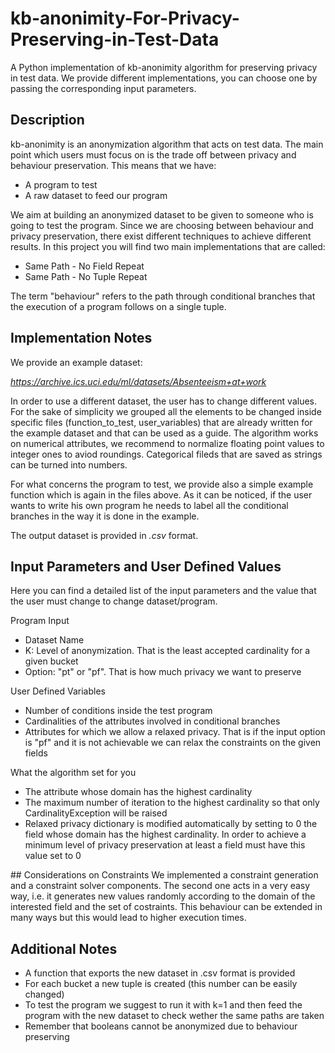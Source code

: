 # kb-anonimity-For-Privacy-Preserving-in-Test-Data
A Python implementation of kb-anonimity algorithm for preserving privacy in test data. We provide different implementations, you can choose
one by passing the corresponding input parameters.

## Description
kb-anonimity is an anonymization algorithm that acts on test data. The main point which users must focus on is the trade off between privacy
and behaviour preservation. This means that we have:
<ul>
  <li>A program to test</li>
  <li>A raw dataset to feed our program</li>
</ul>

We aim at building an anonymized dataset to be given to someone who is going to test the program. Since we are choosing between behaviour
and privacy preservation, there exist different techniques to achieve different results. In this project you will find two main implementations 
that are called:

<ul>
  <li>Same Path - No Field Repeat</li>
  <li>Same Path - No Tuple Repeat</li>
</ul>

The term "behaviour" refers to the path through conditional branches that the execution of a program follows on a single tuple.

## Implementation Notes

We provide an example dataset:

<i>https://archive.ics.uci.edu/ml/datasets/Absenteeism+at+work</i>

In order to use a different dataset, the user has to change different values. For the sake of simplicity we grouped all the elements to be changed inside specific files (function_to_test, user_variables) that are already written for the example dataset and that can be used as a guide.
The algorithm works on numerical attributes, we recommend to normalize floating point values to integer ones to aviod roundings. Categorical fileds that are saved as strings can be turned into numbers.

For what concerns the program to test, we provide also a simple example function which is again in the files above. As it can be noticed, 
if the user wants to write his own program he needs to label all the conditional branches in the way it is done in the example.

The output dataset is provided in <i>.csv</i> format.

## Input Parameters and User Defined Values

Here you can find a detailed list of the input parameters and the value that the user must change to change dataset/program.

Program Input
<ul>
  <li>Dataset Name</li>
  <li>K: Level of anonymization. That is the least accepted cardinality for a given bucket</li>
  <li>Option: "pt" or "pf". That is how much privacy we want to preserve </li>
</ul>

User Defined Variables
<ul>
  <li>Number of conditions inside the test program</li>
  <li>Cardinalities of the attributes involved in conditional branches</li>
  <li>Attributes for which we allow a relaxed privacy. That is if the input option is "pf" and it is not achievable we can relax the constraints on the given fields</li>
</ul>

What the algorithm set for you
<ul>
  <li>The attribute whose domain has the highest cardinality</li>
  <li>The maximum number of iteration to the highest cardinality so that only CardinalityException will be raised</li>
  <li>Relaxed privacy dictionary is modified automatically by setting to 0 the field whose domain has the highest cardinality. In order to achieve a minimum level of privacy preservation at least a field must have this value set to 0</li>
</ul>
## Considerations on Constraints
We implemented a constraint generation and a constraint solver components. The second one acts in a very easy way, i.e. it generates new values randomly according to the domain of the interested field and the set of costraints. This behaviour can be extended in many ways but this would lead to higher execution times.

## Additional Notes
<ul>
  <li>A function that exports the new dataset in .csv format is provided</li>
  <li>For each bucket a new tuple is created (this number can be easily changed)</li>
  <li>To test the program we suggest to run it with k=1 and then feed the program with the new dataset to check wether the same paths are taken</li>
  <li>Remember that booleans cannot be anonymized due to behaviour preserving</li>
</ul>
